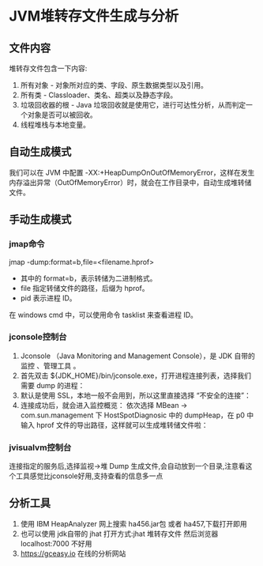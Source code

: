 # JVM堆转存文件生成与分析
## 文件内容
堆转存文件包含一下内容:
1. 所有对象 - 对象所对应的类、字段、原生数据类型以及引用。
2. 所有类 - Classloader、类名、超类以及静态字段。
3. 垃圾回收器的根 - Java 垃圾回收就是使用它，进行可达性分析，从而判定一个对象是否可以被回收。
4. 线程堆栈与本地变量。
## 自动生成模式
我们可以在 JVM 中配置 -XX:+HeapDumpOnOutOfMemoryError，这样在发生内存溢出异常（OutOfMemoryError）时，就会在工作目录中，自动生成堆转储文件。
## 手动生成模式
### jmap命令
jmap -dump:format=b,file=<filename.hprof> <pid>
* 其中的 format=b，表示转储为二进制格式。
* file 指定转储文件的路径，后缀为 hprof。
* pid 表示进程 ID。

在 windows cmd 中，可以使用命令 tasklist 来查看进程 ID。
### jconsole控制台
1. Jconsole （Java Monitoring and Management Console），是 JDK 自带的监控 、管理工具 。
2. 首先双击 ${JDK_HOME}/bin/jconsole.exe，打开进程连接列表，选择我们需要 dump 的进程：
3. 默认是使用 SSL，本地一般不会用到，所以这里直接选择 “不安全的连接”：
4. 连接成功后，就会进入监控概览：
依次选择 MBean → com.sun.management 下 HostSpotDiagnosic 中的 dumpHeap，在 p0 中输入 hprof 文件的导出路径，这样就可以生成堆转储文件啦：
### jvisualvm控制台
连接指定的服务后,选择监视->堆 Dump   生成文件,会自动放到一个目录,注意看这个工具感觉比jconsole好用,支持查看的信息多一点

## 分析工具
1. 使用 IBM HeapAnalyzer   网上搜索 ha456.jar包  或者 ha457,下载打开即用
2. 也可以使用 jdk自带的 jhat     打开方式:jhat 堆转存文件   然后浏览器 localhost:7000 不好用
3. https://gceasy.io 在线的分析网站